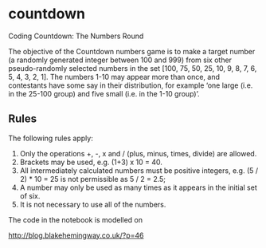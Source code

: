 # countdown

Coding Countdown: The Numbers Round


The objective of the Countdown numbers game is to make a target number 
(a randomly generated integer between 100 and 999) from six other pseudo-randomly selected numbers in the set 
[100, 75, 50, 25, 10, 9, 8, 7, 6, 5, 4, 3, 2, 1].
The numbers 1-10 may appear more than once, and contestants have some say in their distribution,
for example ‘one large (i.e. in the 25-100 group) and five small (i.e. in the 1-10 group)’.

## Rules

The following rules apply:

1. Only the operations +, -, x and / (plus, minus, times, divide) are allowed.
1. Brackets may be used, e.g. (1+3) x 10 = 40.
1. All intermediately calculated numbers must be positive integers, 
e.g. (5 / 2) * 10 = 25 is not permissible as 5 / 2 = 2.5; 
1. A number may only be used as many times as it appears in the initial set of six.
1. It is not necessary to use all of the numbers.


The code in the notebook is modelled on 

http://blog.blakehemingway.co.uk/?p=46

